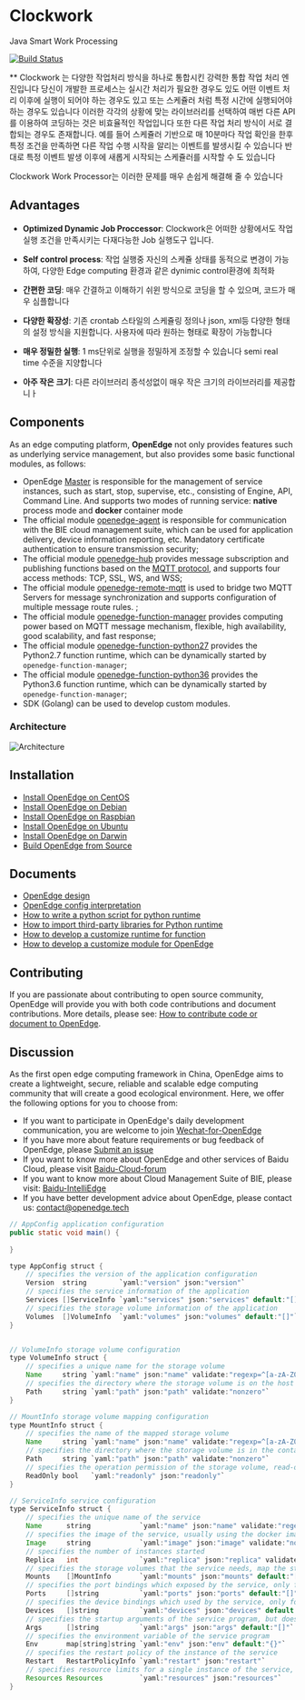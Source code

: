 # Clockwork
Java Smart Work Processing 



[![Build Status](https://travis-ci.org/isocline/clockwork.svg?branch=develop)](https://travis-ci.org/isocline/clockwork)



** Clockwork 는 다양한 작업처리 방식을 하나로 통합시킨 강력한 통합 작업 처리 엔진입니다 당신이 개발한 프로세스는
실시간 처리가 필요한 경우도 있도 어떤 이벤트 처리 이후에 실행이 되어야 하는 경우도 있고 또는 스케쥴러 처럼 특정 시간에
실행되어야 하는 경우도 있습니다
이러한 각각의 상황에 맞는 라이브러리를 선택하여 매번 다른 API 를 이용하여 코딩하는 것은 비효율적인 작업입니다
또한 다른 작업 처리 방식이 서로 결합되는 경우도 존재합니다. 예를 들어 스케쥴러 기반으로 매 10분마다 작업 확인을 한후 
특정 조건을 만족하면 다른 작업 수행 시작을 알리는 이벤트를 발생시킬 수 있습니다
반대로 특정 이벤트 발생 이후에 새롭게 시작되는 스케쥴러를 시작할 수 도 있습니다

Clockwork Work Processor는 이러한 문제를 매우 손쉽게 해결해 줄 수 있습니다

## Advantages

- **Optimized Dynamic Job Proccessor**: Clockwork은 어떠한 상황에서도 작업 실행 조건을 만족시키는 다재다능한 Job 실행도구 입니다.

- **Self control process**: 작업 실행중 자신의 스케쥴 상태를 동적으로 변경이 가능하여, 다양한 Edge computing 환경과 같은 dynimic control환경에 최적화 
- **간편한 코딩**: 매우 간결하고 이해하기 쉬윈 방식으로 코딩을 할 수 있으며, 코드가 매우 심플합니다
- **다양한 확장성**: 기존 crontab 스타일의 스케쥴링 정의나 json, xml등 다양한 형태의 설정 방식을 지원합니다. 사용자에 따라 원하는 형태로 확장이 가능합니다
- **매우 정밀한 실행**: 1 ms단위로 실행을 정밀하게 조정할 수 있습니다 semi real time 수준을 지양합니다

- **아주 작은 크기**: 다른 라이브러리 종석성없이 매우 작은 크기의 라이브러리를 제공합니ㅏ



## Components

As an edge computing platform, **OpenEdge** not only provides features such as underlying service management, but also provides some basic functional modules, as follows:

- OpenEdge [Master](./doc/us-en/overview/OpenEdge-design.md#master) is responsible for the management of service instances, such as start, stop, supervise, etc., consisting of Engine, API, Command Line. And supports two modes of running service: **native** process mode and **docker** container mode
- The official module [openedge-agent](./doc/us-en/overview/OpenEdge-design.md#openedge-agent) is responsible for communication with the BIE cloud management suite, which can be used for application delivery, device information reporting, etc. Mandatory certificate authentication to ensure transmission security;
- The official module [openedge-hub](./doc/us-en/overview/OpenEdge-design.md#openedge-hub) provides message subscription and publishing functions based on the [MQTT protocol](http://docs.oasis-open.org/mqtt/mqtt/v3.1.1/os/mqtt-v3.1.1-os.html), and supports four access methods: TCP, SSL, WS, and WSS;
- The official module [openedge-remote-mqtt](./doc/us-en/overview/OpenEdge-design.md#openedge-remote-mqtt) is used to bridge two MQTT Servers for message synchronization and supports configuration of multiple message route rules. ;
- The official module [openedge-function-manager](./doc/us-en/overview/OpenEdge-design.md#openedge-function-manager) provides computing power based on MQTT message mechanism, flexible, high availability, good scalability, and fast response;
- The official module [openedge-function-python27](./doc/us-en/overview/OpenEdge-design.md#openedge-function-python27) provides the Python2.7 function runtime, which can be dynamically started by `openedge-function-manager`;
- The official module [openedge-function-python36](./doc/us-en/overview/OpenEdge-design.md#openedge-function-python36) provides the Python3.6 function runtime, which can be dynamically started by `openedge-function-manager`;
- SDK (Golang) can be used to develop custom modules.

### Architecture

![Architecture](./doc/images/overview/design/openedge_design.png)

## Installation

- [Install OpenEdge on CentOS](./doc/us-en/setup/Install-OpenEdge-on-CentOS.md)
- [Install OpenEdge on Debian](./doc/us-en/setup/Install-OpenEdge-on-Debian.md)
- [Install OpenEdge on Raspbian](./doc/us-en/setup/Install-OpenEdge-on-Raspbian.md)
- [Install OpenEdge on Ubuntu](./doc/us-en/setup/Install-OpenEdge-on-Ubuntu.md)
- [Install OpenEdge on Darwin](./doc/us-en/setup/Install-OpenEdge-on-Darwin.md)
- [Build OpenEdge from Source](./doc/us-en/setup/Build-OpenEdge-from-Source.md)

## Documents

- [OpenEdge design](./doc/us-en/overview/OpenEdge-design.md)
- [OpenEdge config interpretation](./doc/us-en/tutorials/Config-interpretation.md)
- [How to write a python script for python runtime](./doc/us-en/customize/How-to-write-a-python-script-for-python-runtime.md)
- [How to import third-party libraries for Python runtime](./doc/us-en/customize/How-to-import-third-party-libraries-for-python-runtime.md)
- [How to develop a customize runtime for function](./doc/us-en/customize/How-to-develop-a-customize-runtime-for-function.md)
- [How to develop a customize module for OpenEdge](./doc/us-en/customize/How-to-develop-a-customize-module-for-OpenEdge.md)

## Contributing

If you are passionate about contributing to open source community, OpenEdge will provide you with both code contributions and document contributions. More details, please see: [How to contribute code or document to OpenEdge](./CONTRIBUTING.md).

## Discussion

As the first open edge computing framework in China, OpenEdge aims to create a lightweight, secure, reliable and scalable edge computing community that will create a good ecological environment. Here, we offer the following options for you to choose from:

- If you want to participate in OpenEdge's daily development communication, you are welcome to join [Wechat-for-OpenEdge](https://openedge.bj.bcebos.com/Wechat/Wechat-OpenEdge.png)
- If you have more about feature requirements or bug feedback of OpenEdge, please [Submit an issue](https://github.com/baidu/openedge/issues)
- If you want to know more about OpenEdge and other services of Baidu Cloud, please visit [Baidu-Cloud-forum](https://cloud.baidu.com/forum/bce)
- If you want to know more about Cloud Management Suite of BIE, please visit: [Baidu-IntelliEdge](https://cloud.baidu.com/product/bie.html)
- If you have better development advice about OpenEdge, please contact us: <contact@openedge.tech>

```java
// AppConfig application configuration
public static void main() {
    
}

type AppConfig struct {
	// specifies the version of the application configuration
	Version  string        `yaml:"version" json:"version"`
	// specifies the service information of the application
	Services []ServiceInfo `yaml:"services" json:"services" default:"[]"`
	// specifies the storage volume information of the application
	Volumes  []VolumeInfo  `yaml:"volumes" json:"volumes" default:"[]"`
}


// VolumeInfo storage volume configuration
type VolumeInfo struct {
	// specifies a unique name for the storage volume
	Name     string `yaml:"name" json:"name" validate:"regexp=^[a-zA-Z0-9][a-zA-Z0-9_-]{0\\,63}$"`
	// specifies the directory where the storage volume is on the host
	Path     string `yaml:"path" json:"path" validate:"nonzero"`
}

// MountInfo storage volume mapping configuration
type MountInfo struct {
	// specifies the name of the mapped storage volume
	Name     string `yaml:"name" json:"name" validate:"regexp=^[a-zA-Z0-9][a-zA-Z0-9_-]{0\\,63}$"`
	// specifies the directory where the storage volume is in the container
	Path     string `yaml:"path" json:"path" validate:"nonzero"`
	// specifies the operation permission of the storage volume, read-only or writable
	ReadOnly bool   `yaml:"readonly" json:"readonly"`
}

// ServiceInfo service configuration
type ServiceInfo struct {
	// specifies the unique name of the service
	Name      string            `yaml:"name" json:"name" validate:"regexp=^[a-zA-Z0-9][a-zA-Z0-9_-]{0\\,63}$"`
	// specifies the image of the service, usually using the docker image name
	Image     string            `yaml:"image" json:"image" validate:"nonzero"`
	// specifies the number of instances started
	Replica   int               `yaml:"replica" json:"replica" validate:"min=0"`
	// specifies the storage volumes that the service needs, map the storage volume to the directory in the container
	Mounts    []MountInfo       `yaml:"mounts" json:"mounts" default:"[]"`
    // specifies the port bindings which exposed by the service, only for docker container mode
	Ports     []string          `yaml:"ports" json:"ports" default:"[]"`
	// specifies the device bindings which used by the service, only for docker container mode
	Devices   []string          `yaml:"devices" json:"devices" default:"[]"`
	// specifies the startup arguments of the service program, but does not include `arg[0]`
	Args      []string          `yaml:"args" json:"args" default:"[]"`
	// specifies the environment variable of the service program
	Env       map[string]string `yaml:"env" json:"env" default:"{}"`
	// specifies the restart policy of the instance of the service
	Restart   RestartPolicyInfo `yaml:"restart" json:"restart"`
	// specifies resource limits for a single instance of the service,  only for docker container mode
	Resources Resources         `yaml:"resources" json:"resources"`
}
```
